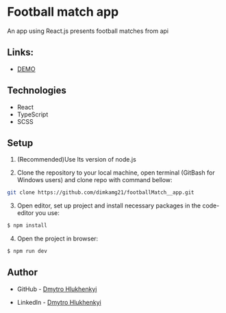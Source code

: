 # Football match app

An app using React.js presents football matches from api

## Links:

- [DEMO](https://football-match-lcaz96l3b-dmytros-projects-c00dcf5a.vercel.app/)

## Technologies

- React
- TypeScript
- SCSS


## Setup

1. (Recommended)Use lts version of node.js <br>

2. Clone the repository to your local machine, open terminal (GitBash for Windows users) and clone repo with command bellow:

```sh
git clone https://github.com/dimkamg21/footballMatch__app.git
```

3. Open editor, set up project and install necessary packages in the code-editor you use:

```sh
$ npm install
```

4. Open the project in browser:

```sh
$ npm run dev
```


## Author

- GitHub - [Dmytro Hlukhenkyi](https://github.com/dimkamg21)

- LinkedIn - [Dmytro Hlukhenkyi](https://www.linkedin.com/in/dmytro-hlukhenkyi/)

